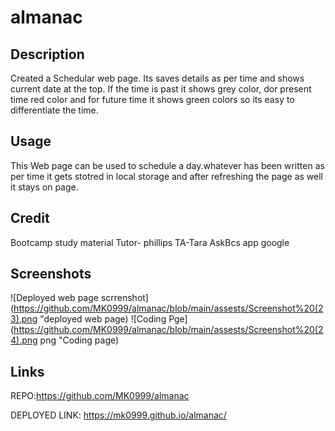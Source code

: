 # almanac

## Description
Created a Schedular web page. Its saves details as per time and shows current date at the top.  If the time is past it shows grey color, dor present time red color and for future time it shows green colors so its easy to differentiate the time.

## Usage
This Web page can be used to schedule a day.whatever has been written as per time it gets stotred in local storage and after refreshing the page as well it stays on page.
## Credit
Bootcamp study material
Tutor- phillips
TA-Tara
AskBcs app
google

## Screenshots
![Deployed web page scrrenshot](https://github.com/MK0999/almanac/blob/main/assests/Screenshot%20(23).png "deployed web page)
![Coding Pge](https://github.com/MK0999/almanac/blob/main/assests/Screenshot%20(24).png png "Coding page)



## Links
REPO:https://github.com/MK0999/almanac


DEPLOYED LINK: https://mk0999.github.io/almanac/

